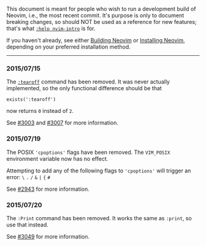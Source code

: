 This document is meant for people who wish to run a development build of Neovim, i.e., the most recent commit.
It's purpose is only to document breaking changes, so should NOT be used as a reference for new features; that's what [`:help nvim-intro`](http://neovim.io/doc/user/nvim_intro.html) is for.

If you haven't already, see either [Building Neovim](Building-Neovim)
or [Installing Neovim](Installing-Neovim), depending on your preferred installation method.

------------

### 2015/07/15

The [`:tearoff`][tearoff] command has been removed. It was never actually implemented, so the only functional difference should be that

```vim
exists(':tearoff')
```
now returns `0` instead of `2`.

See [#3003][3003] and [#3007][3007] for more information.

[tearoff]: http://vimdoc.sourceforge.net/htmldoc/gui_w32.html#:tearoff
[E319]: http://neovim.io/doc/user/message.html#E319

[3003]: https://github.com/neovim/neovim/issues/3003
[3007]: https://github.com/neovim/neovim/pull/3007

### 2015/07/19

The POSIX `'cpoptions'` flags have been removed. The `VIM_POSIX` environment variable now has no effect.

Attempting to add any of the following flags to `'cpoptions'` will trigger an error: `\` `.` `/` `&` `|` `{` `#`

See [#2943][2943] for more information.

[2943]: https://github.com/neovim/neovim/pull/2943

### 2015/07/20

The `:Print` command has been removed. It works the same as `:print`, so use that instead.

See [#3049][3049] for more information.

[3049]: https://github.com/neovim/neovim/pull/3049